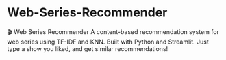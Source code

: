 # Web-Series-Recommender
🎬 Web Series Recommender A content-based recommendation system for web series using TF-IDF and KNN. Built with Python and Streamlit. Just type a show you liked, and get similar recommendations!
